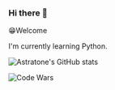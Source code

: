 ### Hi there 👋
😁Welcome

I'm currently learning Python.



![Astratone's GitHub stats](https://github-readme-stats.vercel.app/api?username=astratone&show_icons=true&theme=gotham)


![Code Wars](https://www.codewars.com/users/astratone/badges/large)


<!--
**astratone/astratone** is a ✨ _special_ ✨ repository because its `README.md` (this file) appears on your GitHub profile.

Here are some ideas to get you started:

- 🔭 I’m currently working on ...
- 🌱 I’m currently learning ...
- 👯 I’m looking to collaborate on ...
- 🤔 I’m looking for help with ...
- 💬 Ask me about ...
- 📫 How to reach me: ...
- 😄 Pronouns: ...
- ⚡ Fun fact: ...
-->
